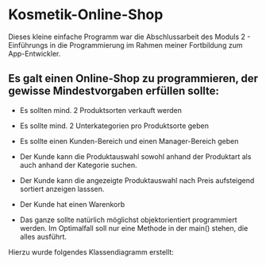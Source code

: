 # Kosmetik-Online-Shop

Dieses kleine einfache Programm war die Abschlussarbeit des Moduls 2 - Einführungs in die Programmierung
im Rahmen meiner Fortbildung zum App-Entwickler.

## Es galt einen Online-Shop zu programmieren, der gewisse Mindestvorgaben erfüllen sollte:

- Es sollten mind. 2 Produktsorten verkauft werden
- Es sollte mind. 2 Unterkategorien pro Produktsorte geben
- Es sollte einen Kunden-Bereich und einen Manager-Bereich geben
- Der Kunde kann die Produktauswahl sowohl anhand der Produktart als auch anhand der Kategorie suchen.
- Der Kunde kann die angezeigte Produktauswahl nach Preis aufsteigend sortiert anzeigen lasssen.
- Der Kunde hat einen Warenkorb

- Das ganze sollte natürlich möglichst objektorientiert programmiert werden. 
Im Optimalfall soll nur eine Methode in der main() stehen, die alles ausführt.

Hierzu wurde folgendes Klassendiagramm erstellt:
